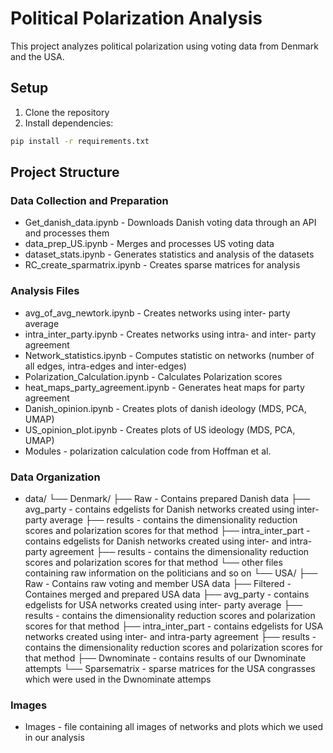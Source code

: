 # Political Polarization Analysis

This project analyzes political polarization using voting data from Denmark and the USA.

## Setup

1. Clone the repository
2. Install dependencies:
```bash
pip install -r requirements.txt
```

## Project Structure

### Data Collection and Preparation
- Get_danish_data.ipynb - Downloads Danish voting data through an API and processes them
- data_prep_US.ipynb - Merges and processes US voting data
- dataset_stats.ipynb - Generates statistics and analysis of the datasets
- RC_create_sparmatrix.ipynb - Creates sparse matrices for analysis

### Analysis Files
- avg_of_avg_newtork.ipynb - Creates networks using inter- party average
- intra_inter_party.ipynb - Creates networks using intra- and inter- party agreement
- Network_statistics.ipynb - Computes statistic on networks (number of all edges, intra-edges and inter-edges)
- Polarization_Calculation.ipynb - Calculates Polarization scores
- heat_maps_party_agreement.ipynb - Generates heat maps for party agreement
- Danish_opinion.ipynb - Creates plots of danish ideology (MDS, PCA, UMAP)
- US_opinion_plot.ipynb - Creates plots of US ideology (MDS, PCA, UMAP)
- Modules - polarization calculation code from Hoffman et al.
### Data Organization
- data/
└── Denmark/
    ├── Raw - Contains prepared Danish data
    ├── avg_party - contains edgelists for Danish networks created using inter- party average
        ├── results - contains the dimensionality reduction scores and polarization scores for that method
    ├── intra_inter_part - contains edgelists for Danish networks created using inter- and intra-party agreement
        ├── results - contains the dimensionality reduction scores and polarization scores for that method
    └── other files containing raw information on the politicians and so on
└── USA/
    ├── Raw - Contains raw voting and member USA data
    ├── Filtered - Containes merged and prepared USA data
    ├── avg_party - contains edgelists for USA networks created using inter- party average
        ├── results - contains the dimensionality reduction scores and polarization scores for that method
    ├── intra_inter_part - contains edgelists for USA networks created using inter- and intra-party agreement
        ├── results - contains the dimensionality reduction scores and polarization scores for that method
    ├── Dwnominate - contains results of our Dwnominate attempts
    └── Sparsematrix - sparse matrices for the USA congrasses which were used in the Dwnominate attemps
  
### Images
- Images - file containing all images of networks and plots which we used in our analysis
  

